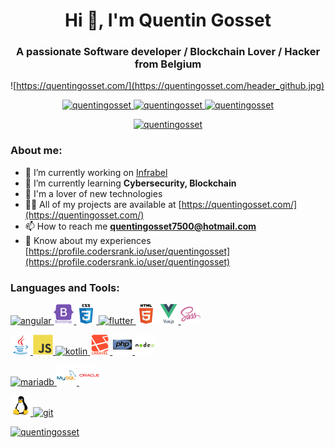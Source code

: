 <h1 align="center">Hi 👋, I'm Quentin Gosset</h1>
<h3 align="center">A passionate Software developer / Blockchain Lover / Hacker from Belgium</h3>

![https://quentingosset.com/](https://quentingosset.com/header_github.jpg)
<p align="center">
    <a href="https://twitter.com/quentingosset" target="blank">
        <img src="https://img.shields.io/badge/Twitter @quentingosset-grey?logo=twitter&style=for-the-badge"
            alt="quentingosset" />
    </a>
    <a href="https://www.facebook.com/quentingosset/" target="blank">
        <img src="https://img.shields.io/badge/Facebook quentin gosset-grey?logo=facebook&style=for-the-badge"
            alt="quentingosset" />
    </a>
    <a href="https://www.linkedin.com/in/quentingosset/" target="blank">
        <img src="https://img.shields.io/badge/Linkedin quentin gosset-grey?logo=Linkedin&style=for-the-badge"
            alt="quentingosset" />
    </a>
</p>
<p align="center">
    <a href="https://profile.codersrank.io/user/quentingosset" target="blank">
        <img src="https://img.shields.io/badge/CodersRank quentin gosset-grey?logo=CodersRank&style=for-the-badge"
            alt="quentingosset" />
    </a>
</p>
<h3 align="left">About me:</h3>

- 🔭 I’m currently working on [Infrabel ](https://infrabel.be/)
- 🌱 I’m currently learning **Cybersecurity, Blockchain**
- 💖 I'm a lover of new technologies
- 👨‍💻 All of my projects are available at [https://quentingosset.com/](https://quentingosset.com/)
- 📫 How to reach me **quentingosset7500@hotmail.com**
- 📄 Know about my experiences
[https://profile.codersrank.io/user/quentingosset](https://profile.codersrank.io/user/quentingosset)

<h3 align="left">Languages and Tools:</h3>
<p align="left">
    <a href="https://angular.io" target="_blank" rel="noreferrer"> <img
            src="https://angular.io/assets/images/logos/angular/angular.svg" alt="angular" width="32" height="32" />
    </a> <a href="https://getbootstrap.com" target="_blank" rel="noreferrer"> <img
            src="https://raw.githubusercontent.com/devicons/devicon/master/icons/bootstrap/bootstrap-plain-wordmark.svg"
            alt="bootstrap" width="32" height="32" /> </a> <a href="https://www.w3schools.com/css/" target="_blank"
        rel="noreferrer"> <img
            src="https://raw.githubusercontent.com/devicons/devicon/master/icons/css3/css3-original-wordmark.svg"
            alt="css3" width="32" height="32" /> </a> <a href="https://flutter.dev" target="_blank" rel="noreferrer">
        <img src="https://www.vectorlogo.zone/logos/flutterio/flutterio-icon.svg" alt="flutter" width="32"
            height="32" /> </a><img
            src="https://raw.githubusercontent.com/devicons/devicon/master/icons/html5/html5-original-wordmark.svg"
            alt="html5" width="32" height="32" /> </a>
    </a> <a href="https://vuejs.org/" target="_blank" rel="noreferrer"> <img
            src="https://raw.githubusercontent.com/devicons/devicon/master/icons/vuejs/vuejs-original-wordmark.svg"
            alt="vuejs" width="32" height="32" /> </a>
    <a href="https://sass-lang.com" target="_blank" rel="noreferrer"> <img
            src="https://raw.githubusercontent.com/devicons/devicon/master/icons/sass/sass-original.svg" alt="sass"
            width="32" height="32" />
</p>
<p align="left">
    <a href="https://www.java.com" target="_blank" rel="noreferrer">
        <img src="https://raw.githubusercontent.com/devicons/devicon/master/icons/java/java-original.svg" alt="java"
            width="32" height="32" /> </a> <a href="https://developer.mozilla.org/en-US/docs/Web/JavaScript"
        target="_blank" rel="noreferrer"> <img
            src="https://raw.githubusercontent.com/devicons/devicon/master/icons/javascript/javascript-original.svg"
            alt="javascript" width="32" height="32" /> </a> <a href="https://kotlinlang.org" target="_blank"
        rel="noreferrer"> <img src="https://www.vectorlogo.zone/logos/kotlinlang/kotlinlang-icon.svg" alt="kotlin"
            width="32" height="32" /> </a> <a href="https://laravel.com/" target="_blank" rel="noreferrer"> <img
            src="https://raw.githubusercontent.com/devicons/devicon/master/icons/laravel/laravel-plain-wordmark.svg"
            alt="laravel" width="32" height="32" /> </a>
    <a href="https://www.php.net" target="_blank" rel="noreferrer">
        <img src="https://raw.githubusercontent.com/devicons/devicon/master/icons/php/php-original.svg" alt="php"
            width="32" height="32" /> </a>
        </a> <a href="https://nodejs.org" target="_blank" rel="noreferrer">
            <img src="https://raw.githubusercontent.com/devicons/devicon/master/icons/nodejs/nodejs-original-wordmark.svg"
                alt="nodejs" width="32" height="32" /> </a> 
</p>
<p align="left">
    <a href="https://mariadb.org/" target="_blank" rel="noreferrer"> <img
        src="https://www.vectorlogo.zone/logos/mariadb/mariadb-icon.svg" alt="mariadb" width="32" height="32" />
</a>
    <a href="https://www.mysql.com/" target="_blank" rel="noreferrer">
        <img src="https://raw.githubusercontent.com/devicons/devicon/master/icons/mysql/mysql-original-wordmark.svg"
            alt="mysql" width="32" height="32" /> <a href="https://www.oracle.com/" target="_blank"
        rel="noreferrer"> <img
            src="https://raw.githubusercontent.com/devicons/devicon/master/icons/oracle/oracle-original.svg"
            alt="oracle" width="32" height="32" /> </a>
</p>
<p align="left">
    <a href="https://www.linux.org/" target="_blank"
        rel="noreferrer"> <img
            src="https://raw.githubusercontent.com/devicons/devicon/master/icons/linux/linux-original.svg" alt="linux"
            width="32" height="32" /> </a>
    <a href="https://git-scm.com/" target="_blank" rel="noreferrer"> <img
        src="https://www.vectorlogo.zone/logos/git-scm/git-scm-icon.svg" alt="git" width="32" height="32" /> </a> <a
    href="https://www.w3.org/html/" target="_blank" rel="noreferrer"> 
</p>
<img src="https://komarev.com/ghpvc/?username=quentingosset&label=Profile%20views&color=0e75b6&style=flat"
    alt="quentingosset" />
